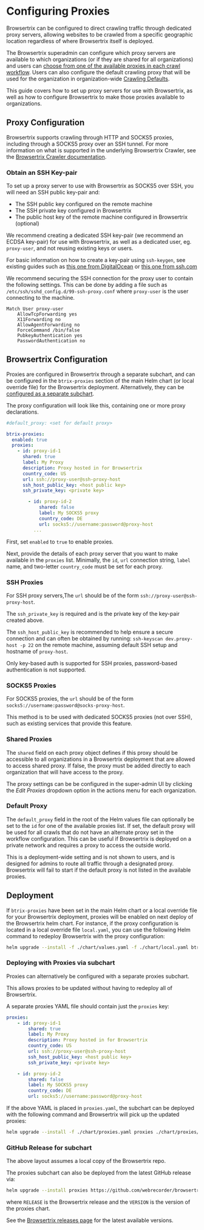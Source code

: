 # Configuring Proxies

Browsertrix can be configured to direct crawling traffic through dedicated proxy servers, allowing websites to be crawled from a specific geographic location regardless of where Browsertrix itself is deployed.

The Browsertrix superadmin can configure which proxy servers are available to which organizations (or if they are shared for all organizations) and users can [choose from one of the available proxies in each crawl workflow](../user-guide/workflow-setup.md#proxy). Users can also configure the default crawling proxy that will be used for the organization in organization-wide [Crawling Defaults](../user-guide/org-settings.md#crawling-defaults).

This guide covers how to set up proxy servers for use with Browsertrix, as well as how to configure Browsertrix to make those proxies available to organizations.

## Proxy Configuration

Browsertrix supports crawling through HTTP and SOCKS5 proxies, including through a SOCKS5 proxy over an SSH tunnel. For more information on what is supported in the underlying Browsertrix Crawler, see the [Browsertrix Crawler documentation](https://crawler.docs.browsertrix.com/user-guide/proxies/).

### Obtain an SSH Key-pair

To set up a proxy server to use with Browsertrix as SOCKS5 over SSH, you will need an SSH public key-pair and:

- The SSH public key configured on the remote machine
- The SSH private key configured in Browsertrix
- The public host key of the remote machine configured in Browsertrix (optional)

We recommend creating a dedicated SSH key-pair (we recommend an ECDSA key-pair) for use with Browsertrix, as well as a dedicated user, eg. `proxy-user`, and not reusing existing keys or users.

For basic information on how to create a key-pair using `ssh-keygen`, see existing guides such as [this one from DigitalOcean](https://www.digitalocean.com/community/tutorials/how-to-configure-ssh-key-based-authentication-on-a-linux-server) or [this one from ssh.com](https://www.ssh.com/academy/ssh/keygen)

We recommend securing the SSH connection for the proxy user to contain the following settings. This can be done by adding a file such as `/etc/ssh/sshd_config.d/99-ssh-proxy.conf` where `proxy-user` is the user connecting to the machine.

```
Match User proxy-user
	AllowTcpForwarding yes
	X11Forwarding no
	AllowAgentForwarding no
	ForceCommand /bin/false
	PubkeyAuthentication yes
	PasswordAuthentication no
```

## Browsertrix Configuration

Proxies are configured in Browsertrix through a separate subchart, and can be configured in the `btrix-proxies` section of the main Helm chart (or local override file) for the Browsertrix deployment. Alternatively, they can be [configured as a separate subchart](#deploying-with-proxies-via-subchart).

The proxy configuration will look like this, containing one or more proxy declarations.

```yaml
#default_proxy: <set for default proxy>

btrix-proxies:
  enabled: true
  proxies:
    - id: proxy-id-1
      shared: true
      label: My Proxy
      description: Proxy hosted in for Browsertrix
      country_code: US
      url: ssh://proxy-user@ssh-proxy-host
      ssh_host_public_key: <host public key>
      ssh_private_key: <private key>

		- id: proxy-id-2
			shared: false
			label: My SOCKS5 proxy
			country_code: DE
			url: socks5://username:password@proxy-host
		  ...
```

First, set `enabled` to `true` to enable proxies.

Next, provide the details of each proxy server that you want to make available in the `proxies` list. Minimally, the `id`, `url` connection string, `label` name, and two-letter `country_code` must be set for each proxy.

### SSH Proxies

For SSH proxy servers,The `url` should be of the form `ssh://proxy-user@ssh-proxy-host`.  

The `ssh_private_key` is required and is the private key of the key-pair created above.

The `ssh_host_public_key` is recommended to help ensure a secure connection and can often be obtained by running: `ssh-keyscan dev.proxy-host -p 22` on the remote machine, assuming default SSH setup and hostname of `proxy-host`.

Only key-based auth is supported for SSH proxies, password-based authentication is not supported.

### SOCKS5 Proxies

For SOCKS5 proxies, the `url` should be of the form `socks5://username:password@socks-proxy-host`.

This method is to be used with dedicated SOCKS5 proxies (not over SSH), such as existing services that provide this feature.

### Shared Proxies

The `shared` field on each proxy object defines if this proxy should be accessible to all organizations in a Browsertrix deployment that are allowed to access shared proxy. If false, the proxy must be added directly to each organization that will have access to the proxy.

The proxy settings can be be configured in the super-admin UI by clicking the _Edit Proxies_ dropdown option in the actions menu for each organization.

### Default Proxy

The `default_proxy` field in the root of the Helm values file can optionally be set to the `id` for one of the available proxies list. If set, the default proxy will be used for all crawls that do not have an alternate proxy set in the workflow configuration. This can be useful if Browsertrix is deployed on a private network and requires a proxy to access the outside world.

This is a deployment-wide setting and is not shown to users, and is designed for admins to route all traffic through a designated proxy. Browsertrix will fail to start if the default proxy is not listed in the available proxies.

## Deployment

If `btrix-proxies` have been set in the main Helm chart or a local override file for your Browsertrix deployment, proxies will be enabled on next deploy of the Browsertrix helm chart.  For instance, if the proxy configuration is located in a local override file `local.yaml`, you can use the following Helm command to redeploy Browsertrix with the proxy configuration:

```sh
helm upgrade --install -f ./chart/values.yaml -f ./chart/local.yaml btrix ./chart/
```

### Deploying with Proxies via subchart

Proxies can alternatively be configured with a separate proxies subchart.

This allows proxies to be updated without having to redeploy all of Browsertrix.

A separate proxies YAML file should contain just the `proxies` key:

```yaml
proxies:
	- id: proxy-id-1
		shared: true
		label: My Proxy
		description: Proxy hosted in for Browsertrix
		country_code: US
		url: ssh://proxy-user@ssh-proxy-host
		ssh_host_public_key: <host public key>
		ssh_private_key: <private key>

	- id: proxy-id-2
		shared: false
		label: My SOCKS5 proxy
		country_code: DE
		url: socks5://username:password@proxy-host
```

If the above YAML is placed in `proxies.yaml`, the subchart can be deployed with the following command and Browsertrix will pick up the updated proxies:

```sh
helm upgrade --install -f ./chart/proxies.yaml proxies ./chart/proxies/
```

### GitHub Release for subchart

The above layout assumes a local copy of the Browsertrix repo.

The proxies subchart can also be deployed from the latest GitHub release via:

```sh
helm upgrade --install proxies https://github.com/webrecorder/browsertrix/releases/download/RELEASE/btrix-proxies-VERSION.tgz
```

where `RELEASE` is the Browsertrix release and the `VERSION` is the version of the proxies chart.

See the [Browsertrix releases page](https://github.com/webrecorder/browsertrix/releases) for the latest available versions.
